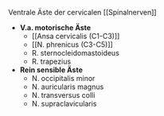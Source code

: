 Ventrale Äste der cervicalen [[Spinalnerven]]
- **V.a. motorische Äste**
	- [[Ansa cervicalis (C1-C3)]]
	- [[N. phrenicus (C3-C5)]]
	- R. sternocleidomastoideus
	- R. trapezius
- **Rein sensible Äste**
	- N. occipitalis minor
	- N. auricularis magnus
	- N. transversus colli
	- N. supraclavicularis